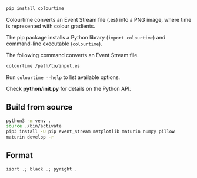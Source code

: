 ```sh
pip install colourtime
```

Colourtime converts an Event Stream file (.es) into a PNG image, where time is represented with colour gradients.

The pip package installs a Python library (`import colourtime`) and command-line executable (`colourtime`).

The following command converts an Event Stream file.

```sh
colourtime /path/to/input.es
```

Run `colourtime --help` to list available options.

Check **python/**init**.py** for details on the Python API.

## Build from source

```sh
python3 -m venv .
source ./bin/activate
pip3 install -U pip event_stream matplotlib maturin numpy pillow
maturin develop -r
```

## Format

```
isort .; black .; pyright .
```
